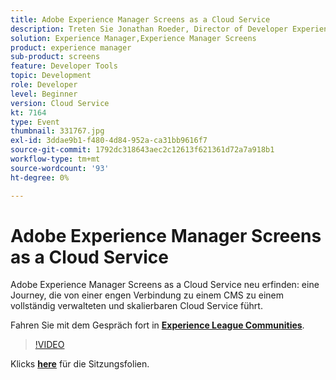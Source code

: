 ```yaml
---
title: Adobe Experience Manager Screens as a Cloud Service
description: Treten Sie Jonathan Roeder, Director of Developer Experience for Experience Cloud, bei, um sich über die neuesten Entwickleraktualisierungen in Adobe Experience Cloud zu informieren. Diese Sitzung wurde im Rahmen des Adobe Developers Live Content-Ereignisses bereitgestellt.
solution: Experience Manager,Experience Manager Screens
product: experience manager
sub-product: screens
feature: Developer Tools
topic: Development
role: Developer
level: Beginner
version: Cloud Service
kt: 7164
type: Event
thumbnail: 331767.jpg
exl-id: 3ddae9b1-f480-4d84-952a-ca31bb9616f7
source-git-commit: 1792dc318643aec2c12613f621361d72a7a918b1
workflow-type: tm+mt
source-wordcount: '93'
ht-degree: 0%

---
```


# Adobe Experience Manager Screens as a Cloud Service

Adobe Experience Manager Screens as a Cloud Service neu erfinden: eine Journey, die von einer engen Verbindung zu einem CMS zu einem vollständig verwalteten und skalierbaren Cloud Service führt.

Fahren Sie mit dem Gespräch fort in **[Experience League Communities](https://adobe.ly/36Yd3v6)**.

>[!VIDEO](https://video.tv.adobe.com/v/331767/?quality=12&learn=on&hidetitle=true)

Klicks **[here](/help/adobe-developers-live/assets/screens-as-a-cloud-service.pdf)** für die Sitzungsfolien.
